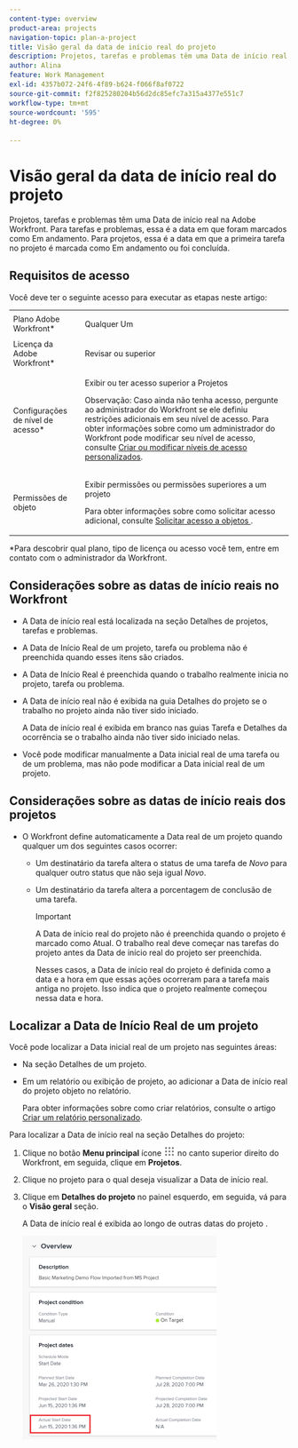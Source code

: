 ```yaml
---
content-type: overview
product-area: projects
navigation-topic: plan-a-project
title: Visão geral da data de início real do projeto
description: Projetos, tarefas e problemas têm uma Data de início real na Adobe Workfront. Para tarefas e problemas, essa é a data em que foram marcados como Em andamento. Para projetos, essa é a data em que a primeira tarefa no projeto é marcada como Em andamento ou foi concluída.
author: Alina
feature: Work Management
exl-id: 4357b072-24f6-4f89-b624-f066f8af0722
source-git-commit: f2f825280204b56d2dc85efc7a315a4377e551c7
workflow-type: tm+mt
source-wordcount: '595'
ht-degree: 0%

---
```


# Visão geral da data de início real do projeto

Projetos, tarefas e problemas têm uma Data de início real na Adobe Workfront. Para tarefas e problemas, essa é a data em que foram marcados como Em andamento. Para projetos, essa é a data em que a primeira tarefa no projeto é marcada como Em andamento ou foi concluída.

## Requisitos de acesso

Você deve ter o seguinte acesso para executar as etapas neste artigo:

<table style="table-layout:auto"> 
 <col> 
 <col> 
 <tbody> 
  <tr> 
   <td role="rowheader">Plano Adobe Workfront*</td> 
   <td> <p>Qualquer Um</p> </td> 
  </tr> 
  <tr> 
   <td role="rowheader">Licença da Adobe Workfront*</td> 
   <td> <p>Revisar ou superior</p> </td> 
  </tr> 
  <tr> 
   <td role="rowheader">Configurações de nível de acesso*</td> 
   <td> <p>Exibir ou ter acesso superior a Projetos</p> <p>Observação: Caso ainda não tenha acesso, pergunte ao administrador do Workfront se ele definiu restrições adicionais em seu nível de acesso. Para obter informações sobre como um administrador do Workfront pode modificar seu nível de acesso, consulte <a href="../../../administration-and-setup/add-users/configure-and-grant-access/create-modify-access-levels.md" class="MCXref xref">Criar ou modificar níveis de acesso personalizados</a>.</p> </td> 
  </tr> 
  <tr> 
   <td role="rowheader">Permissões de objeto</td> 
   <td> <p>Exibir permissões ou permissões superiores a um projeto</p> <p>Para obter informações sobre como solicitar acesso adicional, consulte <a href="../../../workfront-basics/grant-and-request-access-to-objects/request-access.md" class="MCXref xref">Solicitar acesso a objetos </a>.</p> </td> 
  </tr> 
 </tbody> 
</table>

&#42;Para descobrir qual plano, tipo de licença ou acesso você tem, entre em contato com o administrador da Workfront.

## Considerações sobre as datas de início reais no Workfront

* A Data de início real está localizada na seção Detalhes de projetos, tarefas e problemas. 
* A Data de Início Real de um projeto, tarefa ou problema não é preenchida quando esses itens são criados.
* A Data de Início Real é preenchida quando o trabalho realmente inicia no projeto, tarefa ou problema.
* A Data de início real não é exibida na guia Detalhes do projeto se o trabalho no projeto ainda não tiver sido iniciado.

   A Data de início real é exibida em branco nas guias Tarefa e Detalhes da ocorrência se o trabalho ainda não tiver sido iniciado nelas.

* Você pode modificar manualmente a Data inicial real de uma tarefa ou de um problema, mas não pode modificar a Data inicial real de um projeto.

## Considerações sobre as datas de início reais dos projetos

* O Workfront define automaticamente a Data real de um projeto quando qualquer um dos seguintes casos ocorrer:

   * Um destinatário da tarefa altera o status de uma tarefa de *Novo* para qualquer outro status que não seja igual *Novo*.

   * Um destinatário da tarefa altera a porcentagem de conclusão de uma tarefa.

      >[!IMPORTANT]
      >
      >A Data de início real do projeto não é preenchida quando o projeto é marcado como Atual. O trabalho real deve começar nas tarefas do projeto antes da Data de início real do projeto ser preenchida.

      Nesses casos, a Data de início real do projeto é definida como a data e a hora em que essas ações ocorreram para a tarefa mais antiga no projeto. Isso indica que o projeto realmente começou nessa data e hora.

## Localizar a Data de Início Real de um projeto

Você pode localizar a Data inicial real de um projeto nas seguintes áreas:

* Na seção Detalhes de um projeto.
* Em um relatório ou exibição de projeto, ao adicionar a Data de início real do projeto objeto no relatório.

   Para obter informações sobre como criar relatórios, consulte o artigo [Criar um relatório personalizado](../../../reports-and-dashboards/reports/creating-and-managing-reports/create-custom-report.md).

Para localizar a Data de início real na seção Detalhes do projeto:

1. Clique no botão **Menu principal** ícone ![](assets/main-menu-icon.png) no canto superior direito do Workfront, em seguida, clique em **Projetos**.
1. Clique no projeto para o qual deseja visualizar a Data de início real.
1. Clique em **Detalhes do projeto** no painel esquerdo, em seguida, vá para o **Visão geral** seção.

   A Data de início real é exibida ao longo de outras datas do projeto .

   ![](assets/nwe-project-actual-start-date--highlighted-350x367.png)

 
